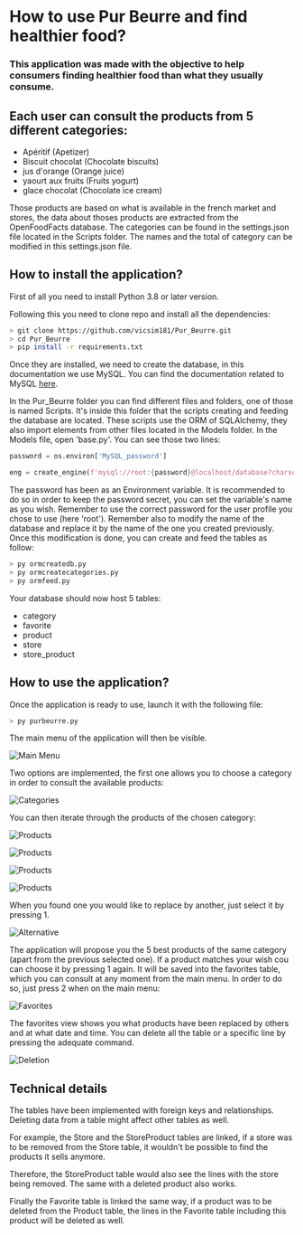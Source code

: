 # **How to use Pur Beurre and find healthier food?**

### This application was made with the objective to help consumers finding healthier food than what they usually consume. 

Each user can consult the products from 5 different categories:
-
 * Apéritif (Apetizer)
 * Biscuit chocolat (Chocolate biscuits)
 * jus d'orange (Orange juice)
 * yaourt aux fruits (Fruits yogurt)
 * glace chocolat (Chocolate ice cream)

Those products are based on what is available in the french market and stores, the data about thoses products are extracted from the OpenFoodFacts database.
The categories can be found in the settings.json file located in the Scripts folder. The names and the total of category can be modified in this settings.json file. 


## How to install the application?

First of all you need to install Python 3.8 or later version.

Following this you need to clone repo and install all the dependencies:

```bash
> git clone https://github.com/vicsim181/Pur_Beurre.git
> cd Pur_Beurre
> pip install -r requirements.txt
```

Once they are installed, we need to create the database, in this documentation we use MySQL.
You can find the documentation related to MySQL [here](https://dev.mysql.com/doc/).

In the Pur_Beurre folder you can find different files and folders, one of those is named Scripts. 
It's inside this folder that the scripts creating and feeding the database are located. 
These scripts use the ORM of SQLAlchemy, they also import elements from other files located in the Models folder.
In the Models file, open 'base.py'. You can see those two lines:
```python
password = os.environ['MySQL_password']

eng = create_engine(f'mysql://root:{password}@localhost/database?charset=utf8mb4')
``` 
The password has been as an Environment variable. It is recommended to do so in order to keep the password secret, you can set the variable's name as you wish.
Remember to use the correct password for the user profile you chose to use (here 'root').
Remember also to modify the name of the database and replace it by the name of the one you created previously. 
Once this modification is done, you can create and feed the tables as follow:
```bash
> py ormcreatedb.py
> py ormcreatecategories.py
> py ormfeed.py
```

Your database should now host 5 tables:
* category
* favorite
* product
* store
* store_product


## How to use the application?

Once the application is ready to use, launch it with the following file:
```python
> py purbeurre.py
```

The main menu of the application will then be visible.

![Main Menu](/Pictures/mainmenu.jpg)

Two options are implemented, the first one allows you to choose a category in order to consult the available products:

![Categories](/Pictures/categories.jpg)

You can then iterate through the products of the chosen category:

![Products](/Pictures/products1.jpg)

![Products](/Pictures/products2.jpg)

![Products](/Pictures/products3.jpg)

![Products](/Pictures/products4.jpg)

When you found one you would like to replace by another, just select it by pressing 1.

![Alternative](/Pictures/alternative.jpg)

The application will propose you the 5 best products of the same category (apart from the previous selected one). 
If a product matches your wish cou can choose it by pressing 1 again. It will be saved into the favorites table, which you can consult at any moment from the main menu.
In order to do so, just press 2 when on the main menu:

![Favorites](/Pictures/favorites.jpg)

The favorites view shows you what products have been replaced by others and at what date and time.
You can delete all the table or a specific line by pressing the adequate command.

![Deletion](/Pictures/deletion.jpg)

## Technical details

The tables have been implemented with foreign keys and relationships. Deleting data from a table might affect other tables as well.

For example, the Store and the StoreProduct tables are linked, if a store was to be removed from the Store table, it wouldn't be possible to find the products it sells anymore. 

Therefore, the StoreProduct table would also see the lines with the store being removed. The same with a deleted product also works.

Finally the Favorite table is linked the same way, if a product was to be deleted from the Product table, the lines in the Favorite table including this product will be deleted as well.


